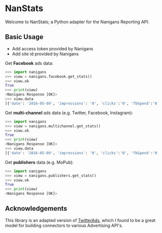 # NanStats

Welcome to NanStats; a Python adapter for the Nanigans Reporting API. 

## Basic Usage

* Add access token provided by Nanigans  
* Add site id provided by Nanigans

Get **Facebook** ads data:

```python
>>> import nanigans
>>> view = nanigans.facebook.get_stats()
>>> view.ok
True
>>> print(view)
<Nanigans Response [OK]>
>>> view.data
[{'date': '2016-05-09', 'impressions': '0', 'clicks':'0', 'fbSpend':'0.00', 'budgetPool': 'A'},...]
```

Get **multi-channel** ads data (e.g. Twitter, Facebook, Instagram):

```python
>>> import nanigans
>>> view = nanigans.multichannel.get_stats()
>>> view.ok
True
>>> print(view)
<Nanigans Response [OK]>
>>> view.data
[{'date': '2016-05-09', 'impressions': '0', 'clicks':'0', 'fbSpend':'0.00', 'budgetPool': 'A'},...]
```

Get **publishers** data (e.g. MoPub):

```python
>>> import nanigans
>>> view = nanigans.publishers.get_stats()
>>> view.ok
True
>>> print(view)
<Nanigans Response [OK]>
```

## Acknowledgements

This library is an adapted version of [TwitterAds](https://github.com/essence-tech/twitter-ads-api), which I found to be a great model for building connectors to various Advertising API's. 


